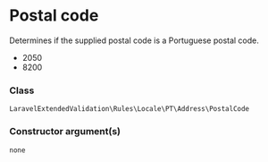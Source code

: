 # Postal code
Determines if the supplied postal code is a Portuguese postal code.

- 2050
- 8200

### Class
`LaravelExtendedValidation\Rules\Locale\PT\Address\PostalCode`

### Constructor argument(s)

```php
none
```
